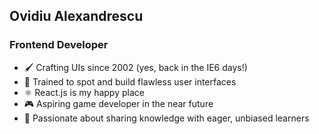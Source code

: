 ## Ovidiu Alexandrescu

### Frontend Developer

-   🖌️ Crafting UIs since 2002 (yes, back in the IE6 days!)
-   👀 Trained to spot and build flawless user interfaces
-   ⚛️ React.js is my happy place
-   🎮 Aspiring game developer in the near future
-   🌱 Passionate about sharing knowledge with eager, unbiased learners
